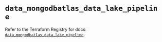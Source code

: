 # `data_mongodbatlas_data_lake_pipeline`

Refer to the Terraform Registry for docs: [`data_mongodbatlas_data_lake_pipeline`](https://registry.terraform.io/providers/mongodb/mongodbatlas/1.36.0/docs/data-sources/data_lake_pipeline).
